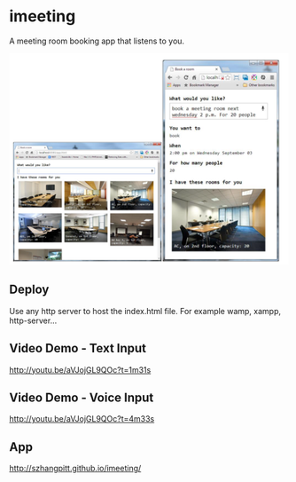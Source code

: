 imeeting
========

A meeting room booking app that listens to you. 

![alt text](https://raw.githubusercontent.com/szhangpitt/imeeting/master/screenshot.png)


Deploy
--------
Use any http server to host the index.html file. For example wamp, xampp, http-server...


Video Demo - Text Input
----------
http://youtu.be/aVJojGL9QOc?t=1m31s


Video Demo - Voice Input
-----------
http://youtu.be/aVJojGL9QOc?t=4m33s

App
------
http://szhangpitt.github.io/imeeting/


